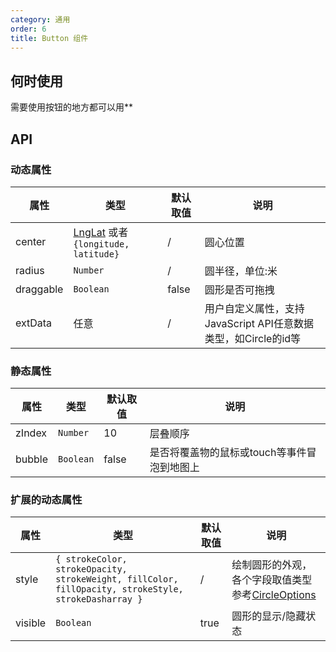 ```yaml
---
category: 通用
order: 6
title: Button 组件
---
```


## 何时使用

需要使用按钮的地方都可以用**


## API

### 动态属性

| 属性 | 类型 | 默认取值 | 说明 |
|------|-----|------|-----|
| center | [LngLat](http://lbs.amap.com/api/javascript-api/reference/core#LngLat) 或者 `{longitude, latitude}`  | / | 圆心位置 |
| radius | `Number` | / | 圆半径，单位:米 |
| draggable | `Boolean` | false | 圆形是否可拖拽 |
| extData | 任意 | / | 用户自定义属性，支持JavaScript API任意数据类型，如Circle的id等 |
  

### 静态属性

| 属性     | 类型 | 默认取值 | 说明     |
|----------|-----------|-------|-----|
| zIndex | `Number`  | 10    | 层叠顺序 |
| bubble | `Boolean` | false | 是否将覆盖物的鼠标或touch等事件冒泡到地图上 |


### 扩展的动态属性

| 属性     | 类型 | 默认取值 | 说明     |
|----------|-----------|-------|-----|
| style   | `{ strokeColor, strokeOpacity, strokeWeight, fillColor, fillOpacity, strokeStyle, strokeDasharray }` | / | 绘制圆形的外观，各个字段取值类型参考[CircleOptions](http://lbs.amap.com/api/javascript-api/reference/overlay#Circle) |
| visible | `Boolean` | true | 圆形的显示/隐藏状态 |
